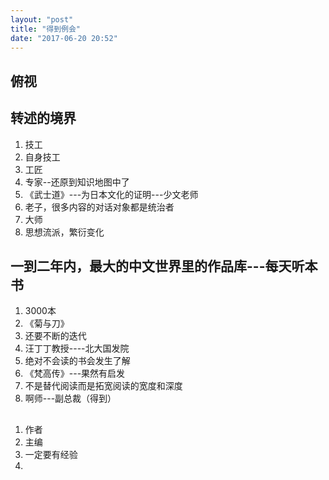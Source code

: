 ```yaml
---
layout: "post"
title: "得到例会"
date: "2017-06-20 20:52"
---
```


## 俯视

## 转述的境界
1. 技工
2. 自身技工
3. 工匠
4. 专家--还原到知识地图中了
  5. 《武士道》---为日本文化的证明---少文老师
  7. 老子，很多内容的对话对象都是统治者
5. 大师
  6. 思想流派，繁衍变化

## 一到二年内，最大的中文世界里的作品库---每天听本书
1. 3000本
  2. 《菊与刀》
2. 还要不断的迭代
3. 汪丁丁教授----北大国发院
4. 绝对不会读的书会发生了解
  5. 《梵高传》---果然有启发
5. 不是替代阅读而是拓宽阅读的宽度和深度
6. 啊师---副总裁（得到）

##
1. 作者
2. 主编
  3. 一定要有经验
3.
